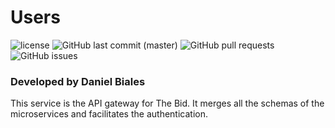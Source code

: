 # Users

![license](https://img.shields.io/github/license/the-bid/api-gateway.svg?style=flat-square)
![GitHub last commit (master)](https://img.shields.io/github/last-commit/the-bid/api-gateway/master.svg?style=flat-square)
![GitHub pull requests](https://img.shields.io/github/issues-pr/the-bid/api-gateway.svg?style=flat-square)
![GitHub issues](https://img.shields.io/github/issues/the-bid/api-gateway.svg?style=flat-square)

### Developed by Daniel Biales

This service is the API gateway for The Bid. It merges all the schemas of the microservices and facilitates the authentication.
